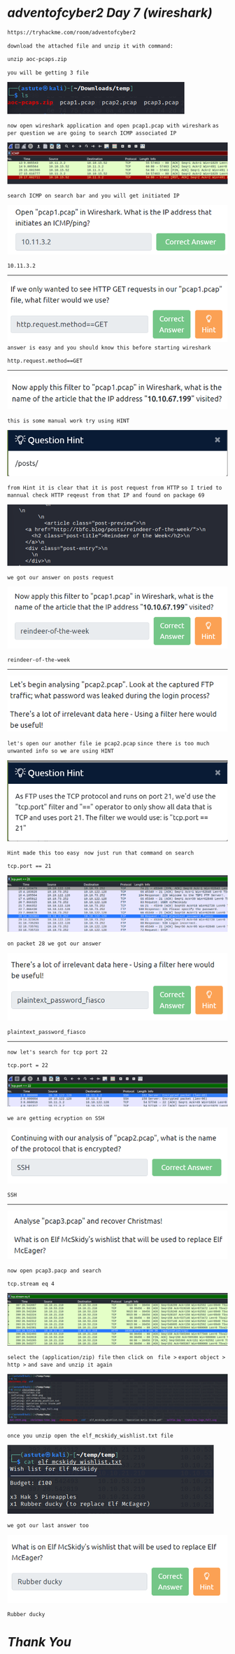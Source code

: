 # *_adventofcyber2 Day 7 (wireshark)_*
    https://tryhackme.com/room/adventofcyber2
`download the attached file and unzip it with command:`

    unzip aoc-pcaps.zip     

`you will be getting 3 file `

![img.png](Images/img.png)

`now open wireshark application and open pcap1.pcap with wireshark`
`as per question we are going to search ICMP associated IP`

![img_1.png](Images/img_1.png)

`search ICMP on search bar and you will get initiated IP`

![img_2.png](Images/img_2.png)

    10.11.3.2
------------------------------------------------------

![img_3.png](Images/img_3.png)
`answer is easy and you should know this before starting wireshark`

    http.request.method==GET
-----------------------------------------------
![img_4.png](Images/img_4.png)

`this is some manual work try using HINT`

![img_5.png](Images/img_5.png)

`from Hint it is clear that it is post request from HTTP`
`so I tried to mannual check HTTP reqeust from that IP and found on package 69`

![reindeer.png](Images/reindeer.png)

`we got our answer on posts request`

![img_6.png](Images/img_6.png)

    reindeer-of-the-week

------------------------------------------------------------------
![img_7.png](Images/img_7.png)

`let's open our another file ie pcap2.pcap`
`since there is too much unwanted info so we are using HINT`

![img_8.png](Images/img_8.png)

`Hint made this too easy `
`now just run that command on search`

    tcp.port == 21
![img_9.png](Images/img_9.png)    

`on packet 28 we got our answer`

![img_10.png](Images/img_10.png)

    plaintext_password_fiasco
-------------------------------------------------------

`now let's search for tcp port 22`
    
    tcp.port = 22

![img_11.png](Images/img_11.png)

`we are getting ecryption on SSH`

![img_12.png](Images/img_12.png)

    SSH
-------------------------------------------------

![img_13.png](Images/img_13.png)

`now open pcap3.pacp and search`
    
    tcp.stream eq 4

![img_14.png](Images/img_14.png)

`select the (application/zip) file`
`then click on `
`file >`
`export object >`
`http >`
`and save and unzip it again`

 ![img_15.png](Images/img_15.png)

`once you unzip open the elf_mcskidy_wishlist.txt file`

![img_16.png](Images/img_16.png)

`we got our last answer too`

![img_17.png](Images/img_17.png)

    Rubber ducky 

# **_Thank You_**

